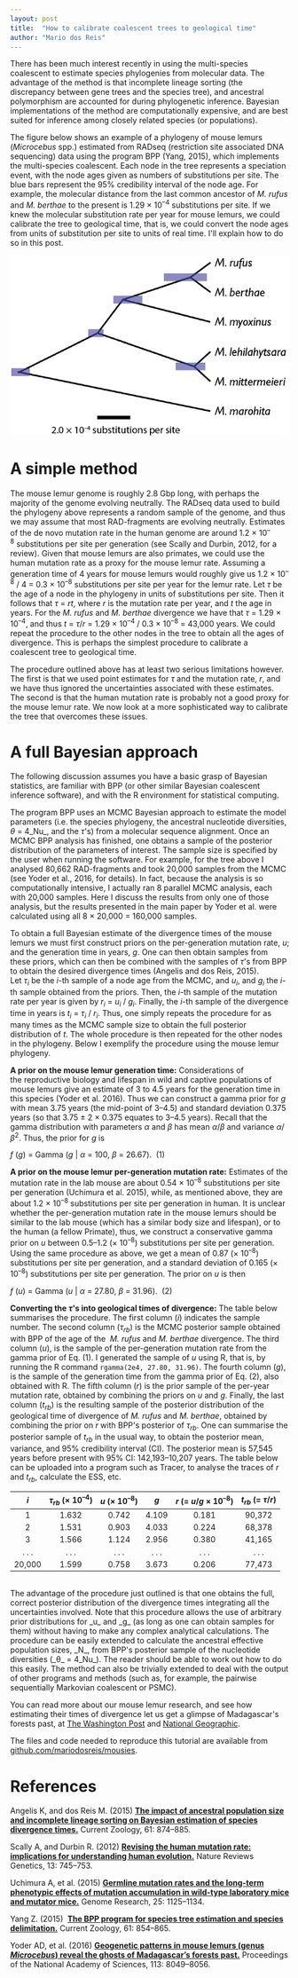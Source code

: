 ```yaml
---
layout: post
title:  "How to calibrate coalescent trees to geological time"
author: "Mario dos Reis"
---
```


There has been much interest recently in using the multi-species coalescent to estimate species phylogenies from molecular data. The advantage of the method is that incomplete lineage sorting (the discrepancy between gene trees and the species tree), and ancestral polymorphism are accounted for during phylogenetic inference. Bayesian implementations of the method are computationally expensive, and are best suited for inference among closely related species (or populations).

The figure below shows an example of a phylogeny of mouse lemurs (_Microcebus_ spp.) estimated from RADseq (restriction site associated DNA sequencing) data using the program BPP (Yang, 2015), which implements the multi-species coalescent. Each node in the tree represents a speciation event, with the node ages given as numbers of substitutions per site. The blue bars represent the 95% credibility interval of the node age. For example, the molecular distance from the last common ancestor of _M. rufus_ and _M. berthae_ to the present is 1.29 × 10<sup>–4</sup> substitutions per site. If we knew the molecular substitution rate per year for mouse lemurs, we could calibrate the tree to geological time, that is, we could convert the node ages from units of substitution per site to units of real time. I'll explain how to do so in this post.

![](/assets/figs/microcebus-tree.png)  

# A simple method

The mouse lemur genome is roughly 2.8 Gbp long, with perhaps the majority of the genome evolving neutrally. The RADseq data used to build the phylogeny above represents a random sample of the genome, and thus we may assume that most RAD-fragments are evolving neutrally. Estimates of the de novo mutation rate in the human genome are around 1.2 × 10<sup>–8</sup> substitutions per site per generation (see Scally and Durbin, 2012, for a review). Given that mouse lemurs are also primates, we could use the human mutation rate as a proxy for the mouse lemur rate. Assuming a generation time of 4 years for mouse lemurs would roughly give us 1.2 × 10<sup>–8</sup> / 4 = 0.3 × 10<sup>–8</sup> substitutions per site per year for the lemur rate. Let _τ_ be the age of a node in the phylogeny in units of substitutions per site. Then it follows that _τ_ = _rt_, where _r_ is the mutation rate per year, and _t_ the age in years. For the _M. rufus_ and _M. berthae_ divergence we have that _τ_ = 1.29 × 10<sup>–4</sup>, and thus _t_ = _τ_/_r_ = 1.29 × 10<sup>–4</sup> / 0.3 × 10<sup>–8</sup> = 43,000 years. We could repeat the procedure to the other nodes in the tree to obtain all the ages of divergence. This is perhaps the simplest procedure to calibrate a coalescent tree to geological time.

The procedure outlined above has at least two serious limitations however. The first is that we used point estimates for _τ_ and the mutation rate, _r_, and we have thus ignored the uncertainties associated with these estimates. The second is that the human mutation rate is probably not a good proxy for the mouse lemur rate. We now look at a more sophisticated way to calibrate the tree that overcomes these issues.

# A full Bayesian approach

The following discussion assumes you have a basic grasp of Bayesian statistics, are familiar with BPP (or other similar Bayesian coalescent inference software), and with the R environment for statistical computing.

The program BPP uses an MCMC Bayesian approach to estimate the model parameters (i.e. the species phylogeny, the ancestral nucleotide diversities, _θ_ = 4_Nu_, and the _τ_'s) from a molecular sequence alignment. Once an MCMC BPP analysis has finished, one obtains a sample of the posterior distribution of the parameters of interest. The sample size is specified by the user when running the software. For example, for the tree above I analysed 80,662 RAD-fragments and took 20,000 samples from the MCMC (see Yoder et al., 2016, for details). In fact, because the analysis is so computationally intensive, I actually ran 8 parallel MCMC analysis, each with 20,000 samples. Here I discuss the results from only one of those analysis, but the results presented in the main paper by Yoder et al. were calculated using all 8 × 20,000 = 160,000 samples.

To obtain a full Bayesian estimate of the divergence times of the mouse lemurs we must first construct priors on the per-generation mutation rate, _u_; and the generation time in years, _g_. One can then obtain samples from these priors, which can then be combined with the samples of _τ_'s from BPP to obtain the desired divergence times (Angelis and dos Reis, 2015). Let _τ<sub>i</sub>_ be the _i_-th sample of a node age from the MCMC, and _u<sub>i</sub>_, and _g<sub>i</sub>_ the _i_-th sample obtained from the priors. Then, the _i_-th sample of the mutation rate per year is given by _r<sub>i</sub>_ = _u<sub>i</sub>_ / _g<sub>i</sub>_. Finally, the _i_-th sample of the divergence time in years is _t<sub>i</sub>_ = _τ<sub>i</sub>_ / _r<sub>i</sub>_. Thus, one simply repeats the procedure for as many times as the MCMC sample size to obtain the full posterior distribution of _t_. The whole procedure is then repeated for the other nodes in the phylogeny. Below I exemplify the procedure using the mouse lemur phylogeny.

**A prior on the mouse lemur generation time:** Considerations of the reproductive biology and lifespan in wild and captive populations of mouse lemurs give an estimate of 3 to 4.5 years for the generation time in this species (Yoder et al. 2016). Thus we can construct a gamma prior for _g_ with mean 3.75 years (the mid-point of 3–4.5) and standard deviation 0.375 years (so that 3.75 ± 2 × 0.375 equates to 3–4.5 years). Recall that the gamma distribution with parameters _α_ and _β_ has mean _α_/_β_ and variance _α_/_β_<sup>2</sup>. Thus, the prior for _g_ is

_f_ (_g_) = Gamma (_g_ \| _α_ = 100, _β_ = 26.67).  (1)

**A prior on the mouse lemur per-generation mutation rate:** Estimates of the mutation rate in the lab mouse are about 0.54 × 10<sup>–8</sup> substitutions per site per generation (Uchimura et al. 2015), while, as mentioned above, they are about 1.2 × 10<sup>–8</sup> substitutions per site per generation in human. It is unclear whether the per-generation mutation rate in the mouse lemurs should be similar to the lab mouse (which has a similar body size and lifespan), or to the human (a fellow Primate), thus, we construct a conservative gamma prior on _u_ between 0.5–1.2 (× 10<sup>–8</sup>) substitutions per site per generation. Using the same procedure as above, we get a mean of 0.87 (× 10<sup>–8</sup>) substitutions per site per generation, and a standard deviation of 0.165 (× 10<sup>–8</sup>) substitutions per site per generation. The prior on _u_ is then

_f_ (_u_) = Gamma (_u_ \| _α_ = 27.80, _β_ = 31.96).  (2)

**Converting the _τ_'s into geological times of divergence:** The table below summarises the procedure. The first column (_i_) indicates the sample number. The second column (_τ<sub>rb</sub>_) is the MCMC posterior sample obtained with BPP of the age of the  _M. rufus_ and _M. berthae_ divergence. The third column (_u_), is the sample of the per-generation mutation rate from the gamma prior of Eq. (1). I generated the sample of _u_ using R, that is, by running the R command `rgamma(2e4, 27.80, 31.96)`. The fourth column (_g_), is the sample of the generation time from the gamma prior of Eq. (2), also obtained with R. The fifth column (_r_) is the prior sample of the per-year mutation rate, obtained by combining the priors on _u_ and _g_. Finally, the last column (_t<sub>rb</sub>_) is the resulting sample of the posterior distribution of the geological time of divergence of _M. rufus_ and _M. berthae_, obtained by combining the prior on _r_ with BPP's posterior of _τ<sub>rb</sub>_. One can summarise the posterior sample of _t<sub>rb</sub>_ in the usual way, to obtain the posterior mean, variance, and 95% credibility interval (CI). The posterior mean is 57,545 years before present with 95% CI: 142,193–10,207 years. The table below can be uploaded into a program such as Tracer, to analyse the traces of _r_ and _t<sub>rb</sub>_, calculate the ESS, etc.

|_i_|_τ<sub>rb</sub>_ (× 10<sup>–4</sup>)|_u_ (× 10<sup>–8</sup>)|_g_|_r_ (= _u_/_g_ × 10<sup>–8</sup>)|_t<sub>rb</sub>_ (= _τ_/_r_)|
|:---:|:---:|:---:|:---:|:---:|:---:|
|1|1.632|0.742|4.109|0.181|90,372|
|2|1.531|0.903|4.033|0.224|68,378|
|3|1.566|1.124|2.956|0.380|41,165|
|. . .|. . .|. . .|. . .|. . .|. . .|
|20,000|1.599|0.758|3.673|0.206|77,473|

<br>
The advantage of the procedure just outlined is that one obtains the full, correct posterior distribution of the divergence times integrating all the uncertainties involved. Note that this procedure allows the use of arbitrary prior distributions for _u_ and _g_ (as long as one can obtain samples for them) without having to make any complex analytical calculations. The procedure can be easily extended to calculate the ancestral effective population sizes, _N_, from BPP's posterior sample of the nucleotide diversities (_θ_ = 4_Nu_). The reader should be able to work out how to do this easily. The method can also be trivially extended to deal with the output of other programs and methods (such as, for example, the pairwise sequentially Markovian coalescent or PSMC).

You can read more about our mouse lemur research, and see how estimating their times of divergence let us get a glimpse of Madagascar's forests past, at [The Washington Post](https://www.washingtonpost.com/news/speaking-of-science/wp/2016/07/18/this-absurdly-adorable-mouse-lemur-lets-scientists-travel-back-in-time/) and [National Geographic](http://voices.nationalgeographic.com/2016/07/19/ridiculously-cute-mouse-lemurs-hold-key-to-madagascars-past/).

The files and code needed to reproduce this tutorial are available from [github.com/mariodosreis/mousies](http://github.com/mariodosreis/mousies).

# References

Angelis K, and dos Reis M. (2015) **[The impact of ancestral population size and incomplete lineage sorting on Bayesian estimation of species divergence times.](http://cz.oxfordjournals.org/content/61/5/874)** Current Zoology, 61: 874–885.

Scally A, and Durbin R. (2012) **[Revising the human mutation rate: implications for understanding human evolution.](http://www.nature.com/nrg/journal/v13/n10/full/nrg3295.html)** Nature Reviews Genetics, 13: 745–753.

Uchimura A, et al. (2015) **[Germline mutation rates and the long-term phenotypic effects of mutation accumulation in wild-type laboratory mice and mutator mice.](http://genome.cshlp.org/content/early/2015/06/30/gr.186148.114.abstract)** Genome Research, 25: 1125–1134.

Yang Z. (2015)  **[The BPP program for species tree estimation and species delimitation.](http://cz.oxfordjournals.org/content/61/5/854)** Current Zoology, 61: 854–865.

Yoder AD, et al. (2016) **[Geogenetic patterns in mouse lemurs (genus _Microcebus_) reveal the ghosts of Madagascar’s forests past.](http://www.pnas.org/content/early/2016/07/13/1601081113.full)** Proceedings of the National Academy of Sciences, 113: 8049–8056.
